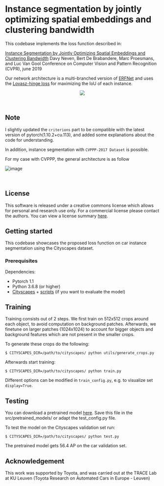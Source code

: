 # Instance segmentation by jointly optimizing spatial embeddings and clustering bandwidth

This codebase implements the loss function described in: 

[Instance Segmentation by Jointly Optimizing Spatial Embeddings and Clustering Bandwidth](https://arxiv.org/pdf/1906.11109.pdf)
Davy Neven, Bert De Brabandere, Marc Proesmans, and Luc Van Gool
Conference on Computer Vision and Pattern Recognition (CVPR), june 2019

Our network architecture is a multi-branched version of [ERFNet](https://github.com/Eromera/erfnet_pytorch) and uses the [Lovasz-hinge loss](https://github.com/bermanmaxim/LovaszSoftmax) for maximizing the IoU of each instance.

<p align="center">
    <img src="static/teaser.jpg" />
</p>

<br/>

##  Note

I slightly updated the `criterions` part to be compatible with the latest version of pytorch(1.10.2+cu.113), and added some explanations about the code for understanding.

In addition, instance segmentation with `CVPPP-2017 Dataset` is possible.

For my case with CVPPP, the general architecture is as follow

![image](https://user-images.githubusercontent.com/44194558/172554563-6e589ee5-2bdc-4ad1-9a8f-27c130110c43.png)


<br/>

## License

This software is released under a creative commons license which allows for personal and research use only. For a commercial license please contact the authors. You can view a license summary [here](http://creativecommons.org/licenses/by-nc/4.0/).

## Getting started

This codebase showcases the proposed loss function on car instance segmentation using the Cityscapes dataset. 

### Prerequisites
Dependencies: 
- Pytorch 1.1
- Python 3.6.8  (or higher)
- [Cityscapes](https://www.cityscapes-dataset.com/) + [scripts](https://github.com/mcordts/cityscapesScripts) (if you want to evaluate the model)

## Training
Training consists out of 2 steps. We first train on 512x512 crops around each object, to avoid computation on background patches. Afterwards, we finetune on larger patches (1024x1024) to account for bigger objects and background features which are not present in the smaller crops. 

To generate these crops do the following:
```
$ CITYSCAPES_DIR=/path/to/cityscapes/ python utils/generate_crops.py
``` 

Afterwards start training: 
```
$ CITYSCAPES_DIR=/path/to/cityscapes/ python train.py
```

Different options can be modified in `train_config.py`, e.g. to visualize set `display=True`.

## Testing

You can download a pretrained model [here](https://drive.google.com/file/d/1BXxhYeg78mrkMNOReQWhBEcTu18_kFA0/view?usp=sharing). Save this file in the src/pretrained_models/ or adapt the test_config.py file.

To test the model on the Cityscapes validation set run:

```
$ CITYSCAPES_DIR=/path/to/cityscapes/ python test.py
```

The pretrained model gets 56.4 AP on the car validation set. 


## Acknowledgement
This work was supported by Toyota, and was carried out at the TRACE Lab at KU Leuven (Toyota Research on Automated Cars in Europe - Leuven)








